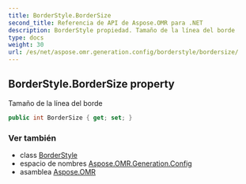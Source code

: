 ```yaml
---
title: BorderStyle.BorderSize
second_title: Referencia de API de Aspose.OMR para .NET
description: BorderStyle propiedad. Tamaño de la línea del borde
type: docs
weight: 30
url: /es/net/aspose.omr.generation.config/borderstyle/bordersize/
---
```

## BorderStyle.BorderSize property

Tamaño de la línea del borde

```csharp
public int BorderSize { get; set; }
```

### Ver también

* class [BorderStyle](../)
* espacio de nombres [Aspose.OMR.Generation.Config](../../borderstyle/)
* asamblea [Aspose.OMR](../../../)


